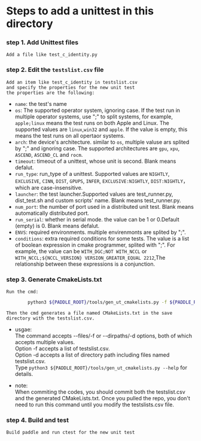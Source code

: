 # Steps to add a unittest in this directory
### step 1. Add Unittest files
    Add a file like test_c_identity.py
### step 2. Edit the `testslist.csv` file
    Add an item like test_c_identity in testslist.csv
    and specify the properties for the new unit test
    the properties are the following:
* `name`: the test's name
* `os`: The supported operator system, ignoring case. If the test run in multiple operator systems, use ";" to split systems, for example, `apple;linux` means the test runs on both Apple and Linux. The supported values are `linux`,`win32` and `apple`. If the value is empty, this means the test runs on all opertaor systems.
* `arch`: the device's architecture. similar to `os`, multiple valuse ars splited by ";" and ignoring case. The supported architectures are `gpu`, `xpu`, `ASCEND`, `ASCEND_CL` and `rocm`.
* `timeout`: timeout of a unittest, whose unit is second. Blank means defalut.
* `run_type`: run_type of a unittest. Supported values are `NIGHTLY`, `EXCLUSIVE`, `CINN`, `DIST`, `GPUPS`, `INFER`, `EXCLUSIVE:NIGHTLY`, `DIST:NIGHTLY`，which are case-insensitive. 
* `launcher`: the test launcher.Supported values are test_runner.py, dist_test.sh and custom scripts' name. Blank means test_runner.py.
* `num_port`: the number of port used in a distributed unit test. Blank means automatically distributed port. 
* `run_serial`: whether in serial mode. the value can be 1 or 0.Default (empty) is 0. Blank means defalut.
* `ENVS`: required environments. multiple envirenmonts are splited by ";".
* `conditions`: extra required conditions for some tests. The value is a list of boolean expression in cmake programmer, splited with ";". For example, the value can be `WITH_DGC;NOT WITH_NCCL` or `WITH_NCCL;${NCCL_VERSION} VERSION_GREATER_EQUAL 2212`,The relationship between these expressions is a conjunction.

### step 3. Generate CmakeLists.txt
    Run the cmd:
```bash
        python3 ${PADDLE_ROOT}/tools/gen_ut_cmakelists.py -f ${PADDLE_ROOT}/python/paddle/fluid/tests/unittests/collective/testslist.csv
```
    Then the cmd generates a file named CMakeLists.txt in the save directory with the testslist.csv.
* usgae:  
    The command accepts --files/-f or --dirpaths/-d options, both of which accepts multiple values.  
    Option -f accepts a list of testslist.csv.  
    Option -d accepts a list of directory path including files named testslist.csv.  
    Type `python3 ${PADDLE_ROOT}/tools/gen_ut_cmakelists.py --help` for details.

* note:  
When commiting the codes, you should commit both the testslist.csv and the generated CMakeLists.txt. Once you pulled the repo, you don't need to run this command until you modify the testslists.csv file.
    
### step 4. Build and test
    Build paddle and run ctest for the new unit test
